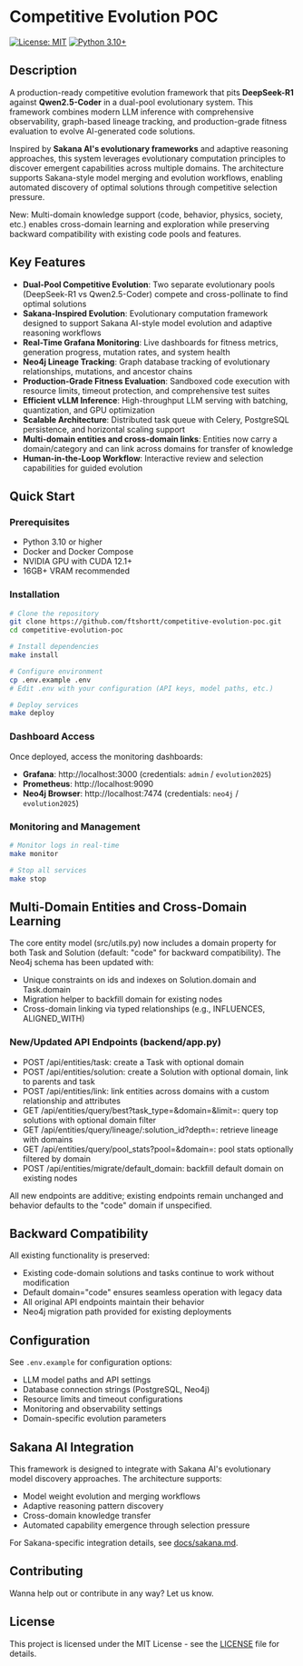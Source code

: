 # Competitive Evolution POC

[![License: MIT](https://img.shields.io/badge/License-MIT-yellow.svg)](https://opensource.org/licenses/MIT)
[![Python 3.10+](https://img.shields.io/badge/python-3.10+-blue.svg)](https://www.python.org/downloads/)

## Description

A production-ready competitive evolution framework that pits **DeepSeek-R1** against **Qwen2.5-Coder** in a dual-pool evolutionary system. This framework combines modern LLM inference with comprehensive observability, graph-based lineage tracking, and production-grade fitness evaluation to evolve AI-generated code solutions.

Inspired by **Sakana AI's evolutionary frameworks** and adaptive reasoning approaches, this system leverages evolutionary computation principles to discover emergent capabilities across multiple domains. The architecture supports Sakana-style model merging and evolution workflows, enabling automated discovery of optimal solutions through competitive selection pressure.

New: Multi-domain knowledge support (code, behavior, physics, society, etc.) enables cross-domain learning and exploration while preserving backward compatibility with existing code pools and features.

## Key Features

- **Dual-Pool Competitive Evolution**: Two separate evolutionary pools (DeepSeek-R1 vs Qwen2.5-Coder) compete and cross-pollinate to find optimal solutions
- **Sakana-Inspired Evolution**: Evolutionary computation framework designed to support Sakana AI-style model evolution and adaptive reasoning workflows
- **Real-Time Grafana Monitoring**: Live dashboards for fitness metrics, generation progress, mutation rates, and system health
- **Neo4j Lineage Tracking**: Graph database tracking of evolutionary relationships, mutations, and ancestor chains
- **Production-Grade Fitness Evaluation**: Sandboxed code execution with resource limits, timeout protection, and comprehensive test suites
- **Efficient vLLM Inference**: High-throughput LLM serving with batching, quantization, and GPU optimization
- **Scalable Architecture**: Distributed task queue with Celery, PostgreSQL persistence, and horizontal scaling support
- **Multi-domain entities and cross-domain links**: Entities now carry a domain/category and can link across domains for transfer of knowledge
- **Human-in-the-Loop Workflow**: Interactive review and selection capabilities for guided evolution

## Quick Start

### Prerequisites

- Python 3.10 or higher
- Docker and Docker Compose
- NVIDIA GPU with CUDA 12.1+
- 16GB+ VRAM recommended

### Installation

```bash
# Clone the repository
git clone https://github.com/ftshortt/competitive-evolution-poc.git
cd competitive-evolution-poc

# Install dependencies
make install

# Configure environment
cp .env.example .env
# Edit .env with your configuration (API keys, model paths, etc.)

# Deploy services
make deploy
```

### Dashboard Access

Once deployed, access the monitoring dashboards:

- **Grafana**: http://localhost:3000 (credentials: `admin` / `evolution2025`)
- **Prometheus**: http://localhost:9090
- **Neo4j Browser**: http://localhost:7474 (credentials: `neo4j` / `evolution2025`)

### Monitoring and Management

```bash
# Monitor logs in real-time
make monitor

# Stop all services
make stop
```

## Multi-Domain Entities and Cross-Domain Learning

The core entity model (src/utils.py) now includes a domain property for both Task and Solution (default: "code" for backward compatibility). The Neo4j schema has been updated with:

- Unique constraints on ids and indexes on Solution.domain and Task.domain
- Migration helper to backfill domain for existing nodes
- Cross-domain linking via typed relationships (e.g., INFLUENCES, ALIGNED_WITH)

### New/Updated API Endpoints (backend/app.py)

- POST /api/entities/task: create a Task with optional domain
- POST /api/entities/solution: create a Solution with optional domain, link to parents and task
- POST /api/entities/link: link entities across domains with a custom relationship and attributes
- GET /api/entities/query/best?task_type=&domain=&limit=: query top solutions with optional domain filter
- GET /api/entities/query/lineage/:solution_id?depth=: retrieve lineage with domains
- GET /api/entities/query/pool_stats?pool=&domain=: pool stats optionally filtered by domain
- POST /api/entities/migrate/default_domain: backfill default domain on existing nodes

All new endpoints are additive; existing endpoints remain unchanged and behavior defaults to the "code" domain if unspecified.

## Backward Compatibility

All existing functionality is preserved:
- Existing code-domain solutions and tasks continue to work without modification
- Default domain="code" ensures seamless operation with legacy data
- All original API endpoints maintain their behavior
- Neo4j migration path provided for existing deployments

## Configuration

See `.env.example` for configuration options:
- LLM model paths and API settings
- Database connection strings (PostgreSQL, Neo4j)
- Resource limits and timeout configurations
- Monitoring and observability settings
- Domain-specific evolution parameters

## Sakana AI Integration

This framework is designed to integrate with Sakana AI's evolutionary model discovery approaches. The architecture supports:

- Model weight evolution and merging workflows
- Adaptive reasoning pattern discovery
- Cross-domain knowledge transfer
- Automated capability emergence through selection pressure

For Sakana-specific integration details, see [docs/sakana.md](docs/sakana.md).

## Contributing

Wanna help out or contribute in any way? Let us know.

## License

This project is licensed under the MIT License - see the [LICENSE](LICENSE) file for details.
